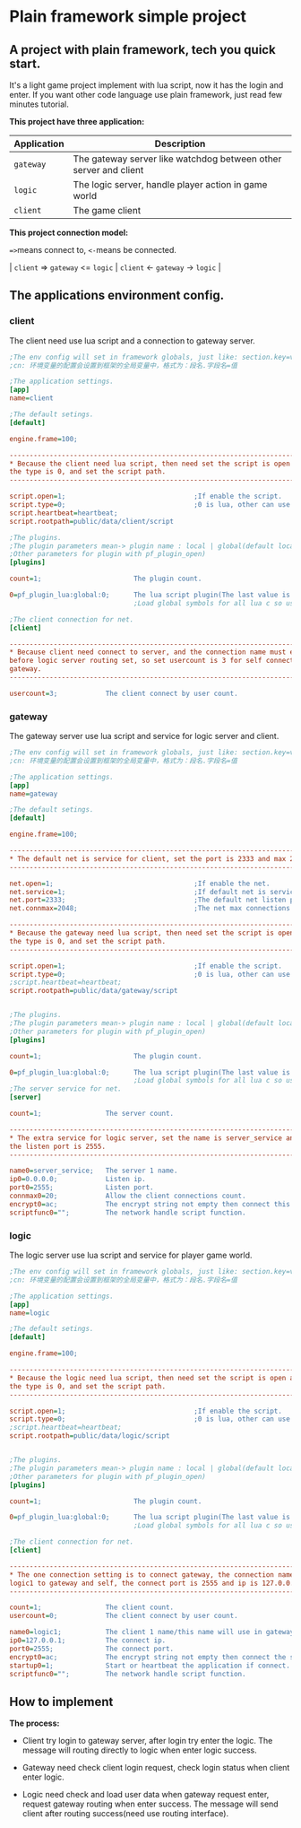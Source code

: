 # Plain framework simple project #

## A project with plain framework, tech you quick start. ##

It's a light game project implement with lua script, now it has the login and enter.
If you want other code language use plain framework, just read few minutes tutorial.

**This project have three application:**

| Application             | Description                                                     |
| ----------------------- | --------------------------------------------------------------- |
| `gateway`               | The gateway server like watchdog between other server and client|
| `logic`                 | The logic server, handle player action in game world            |
| `client`                | The game client                                                 |

**This project connection model:**

`=>`means connect to, `<-`means be connected.

| `client` => `gateway` <= `logic` | `client` <- `gateway` -> `logic` |

## The applications environment config. ##

### client ###

The client need use lua script and a connection to gateway server.

```ini
;The env config will set in framework globals, just like: section.key=value
;cn: 环境变量的配置会设置到框架的全局变量中，格式为：段名.字段名=值

;The application settings.
[app]
name=client

;The default setings.
[default]

engine.frame=100;

-------------------------------------------------------------------------------
* Because the client need lua script, then need set the script is open and set
the type is 0, and set the script path.
-------------------------------------------------------------------------------

script.open=1;                                ;If enable the script.
script.type=0;                                ;0 is lua, other can use plugin register.
script.heartbeat=heartbeat;
script.rootpath=public/data/client/script

;The plugins.
;The plugin parameters mean-> plugin name : local | global(default local) : ... (
;Other parameters for plugin with pf_plugin_open)
[plugins]

count=1;                       The plugin count.

0=pf_plugin_lua:global:0;      The lua script plugin(The last value is the script env type).
                               ;Load global symbols for all lua c so use the api.

;The client connection for net.
[client]

-------------------------------------------------------------------------------
* Because client need connect to server, and the connection name must empty 
before logic server routing set, so set usercount is 3 for self connect to 
gateway.
-------------------------------------------------------------------------------

usercount=3;            The client connect by user count.
```

### gateway ###

The gateway server use lua script and service for logic server and client.

```ini
;The env config will set in framework globals, just like: section.key=value
;cn: 环境变量的配置会设置到框架的全局变量中，格式为：段名.字段名=值

;The application settings.
[app]
name=gateway

;The default setings.
[default]

engine.frame=100;

-------------------------------------------------------------------------------
* The default net is service for client, set the port is 2333 and max 2048.
-------------------------------------------------------------------------------

net.open=1;                                   ;If enable the net.
net.service=1;                                ;If default net is service.
net.port=2333;                                ;The default net listen port.
net.connmax=2048;                             ;The net max connections.

-------------------------------------------------------------------------------
* Because the gateway need lua script, then need set the script is open and set
the type is 0, and set the script path.
-------------------------------------------------------------------------------

script.open=1;                                ;If enable the script.
script.type=0;                                ;0 is lua, other can use plugin register.
;script.heartbeat=heartbeat;
script.rootpath=public/data/gateway/script


;The plugins.
;The plugin parameters mean-> plugin name : local | global(default local) : ... (
;Other parameters for plugin with pf_plugin_open)
[plugins]

count=1;                       The plugin count.

0=pf_plugin_lua:global:0;      The lua script plugin(The last value is the script env type).
                               ;Load global symbols for all lua c so use the api.
;The server service for net.
[server]

count=1;                The server count.

-------------------------------------------------------------------------------
* The extra service for logic server, set the name is server_service and 20 max,
the listen port is 2555.
-------------------------------------------------------------------------------

name0=server_service;   The server 1 name.
ip0=0.0.0.0;            Listen ip.
port0=2555;             Listen port.
connmax0=20;            Allow the client connections count.
encrypt0=ac;            The encrypt string not empty then connect this server need handshake.
scriptfunc0="";         The network handle script function.
```

### logic ###

The logic server use lua script and service for player game world.

```ini
;The env config will set in framework globals, just like: section.key=value
;cn: 环境变量的配置会设置到框架的全局变量中，格式为：段名.字段名=值

;The application settings.
[app]
name=logic

;The default setings.
[default]

engine.frame=100;

-------------------------------------------------------------------------------
* Because the logic need lua script, then need set the script is open and set
the type is 0, and set the script path.
-------------------------------------------------------------------------------

script.open=1;                                ;If enable the script.
script.type=0;                                ;0 is lua, other can use plugin register.
;script.heartbeat=heartbeat;
script.rootpath=public/data/logic/script


;The plugins.
;The plugin parameters mean-> plugin name : local | global(default local) : ... (
;Other parameters for plugin with pf_plugin_open)
[plugins]

count=1;                       The plugin count.

0=pf_plugin_lua:global:0;      The lua script plugin(The last value is the script env type).
                               ;Load global symbols for all lua c so use the api.

;The client connection for net.
[client]

-------------------------------------------------------------------------------
* The one connection setting is to connect gateway, the connection name is 
logic1 to gateway and self, the connect port is 2555 and ip is 127.0.0.1 .
-------------------------------------------------------------------------------

count=1;                The client count.
usercount=0;            The client connect by user count.

name0=logic1;           The client 1 name/this name will use in gateway.
ip0=127.0.0.1;          The connect ip.
port0=2555;             The connect port.
encrypt0=ac;            The encrypt string not empty then connect the server will handshake.
startup0=1;             Start or heartbeat the application if connect.
scriptfunc0="";         The network handle script function.
```

## How to implement ##

**The process:**

- Client try login to gateway server, after login try enter the logic.
The message will routing directly to logic when enter logic success.

- Gateway need check client login request, check login status when client enter logic.

- Logic need check and load user data when gateway request enter, request gateway routing when enter success.
The message will send client after routing success(need use routing interface).

